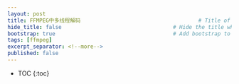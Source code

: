 ```yaml
---
layout: post
title: FFMPEG中多线程解码                                     # Title of the page
hide_title: false                                   # Hide the title when displaying the post, but shown in lists of posts
bootstrap: true                                     # Add bootstrap to the page
tags: [ffmpeg]
excerpt_separator: <!--more-->
published: false
---
```


<!--more--> 
* TOC
{:toc}